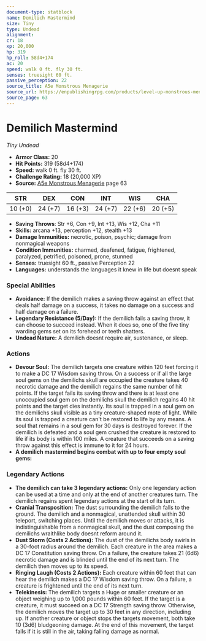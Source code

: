 ```yaml
---
document-type: statblock
name: Demilich Mastermind
size: Tiny
type: Undead
alignment: 
cr: 18
xp: 20,000
hp: 319
hp_roll: 58d4+174
ac: 20
speed: walk 0 ft. fly 30 ft.
senses: truesight 60 ft. 
passive_perception: 22
source_title: A5e Monstrous Menagerie
source_url: https://enpublishingrpg.com/products/level-up-monstrous-menagerie-a5e
source_page: 63
---
```


# Demilich Mastermind

*Tiny* *Undead*

- **Armor Class:** 20
- **Hit Points:** 319 (58d4+174)
- **Speed:** walk 0 ft. fly 30 ft.
- **Challenge Rating:** 18 (20,000 XP)
- **Source:** [A5e Monstrous Menagerie](https://enpublishingrpg.com/products/level-up-monstrous-menagerie-a5e) page 63

| STR | DEX | CON | INT | WIS | CHA |
| --- | --- | --- | --- | --- | --- |
| 10 (+0) | 24 (+7) | 16 (+3) | 24 (+7) | 22 (+6) | 20 (+5) |

- **Saving Throws**: Str +6, Con +9, Int +13, Wis +12, Cha +11
- **Skills:** arcana +13, perception +12, stealth +13
- **Damage Immunities:** necrotic, poison, psychic; damage from nonmagical weapons
- **Condition Immunities:** charmed, deafened, fatigue, frightened, paralyzed, petrified, poisoned, prone, stunned
- **Senses:** truesight 60 ft., passive Perception 22
- **Languages:** understands the languages it knew in life but doesnt speak

### Special Abilities

- **Avoidance:** If the demilich makes a saving throw against an effect that deals half damage on a success, it takes no damage on a success and half damage on a failure.
- **Legendary Resistance (5/Day):** If the demilich fails a saving throw, it can choose to succeed instead. When it does so, one of the five tiny warding gems set on its forehead or teeth shatters.
- **Undead Nature:** A demilich doesnt require air, sustenance, or sleep.

### Actions

- **Devour Soul:** The demilich targets one creature within 120 feet  forcing it to make a DC 17 Wisdom saving throw. On a success  or if all the large soul gems on the demilichs skull are occupied  the creature takes 40 necrotic damage  and the demilich regains the same number of hit points. If the target fails its saving throw and there is at least one unoccupied soul gem on the demilichs skull  the demilich regains 40 hit points  and the target dies instantly. Its soul is trapped in a soul gem on the demilichs skull  visible as a tiny  creature-shaped mote of light. While its soul is trapped  a creature can't be restored to life by any means. A soul that remains in a soul gem for 30 days is destroyed forever. If the demilich is defeated and a soul gem crushed  the creature is restored to life if its body is within 100 miles. A creature that succeeds on a saving throw against this effect is immune to it for 24 hours.
- **A demilich mastermind begins combat with up to four empty soul gems:** 



### Legendary Actions

- **The demilich can take 3 legendary actions:** Only one legendary action can be used at a time and only at the end of another creatures turn. The demilich regains spent legendary actions at the start of its turn.
- **Cranial Transposition:** The dust surrounding the demilich falls to the ground. The demilich and a nonmagical, unattended skull within 30 teleport, switching places. Until the demilich moves or attacks, it is indistinguishable from a nonmagical skull, and the dust composing the demilichs wraithlike body doesnt reform around it.
- **Dust Storm (Costs 2 Actions):** The dust of the demilichs body swirls in a 30-foot radius around the demilich. Each creature in the area makes a DC 17 Constitution saving throw. On a failure, the creature takes 21 (6d6) necrotic damage and is blinded until the end of its next turn. The demilich then moves up to its speed.
- **Ringing Laugh (Costs 2 Actions):** Each creature within 60 feet that can hear the demilich makes a DC 17 Wisdom saving throw. On a failure, a creature is frightened until the end of its next turn.
- **Telekinesis:** The demilich targets a Huge or smaller creature or an object weighing up to 1,000 pounds within 60 feet. If the target is a creature, it must succeed on a DC 17 Strength saving throw. Otherwise, the demilich moves the target up to 30 feet in any direction, including up. If another creature or object stops the targets movement, both take 10 (3d6) bludgeoning damage. At the end of this movement, the target falls if it is still in the air, taking falling damage as normal.
